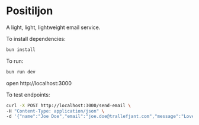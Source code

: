 # Positiljon

A light, light, lightweight email service.

To install dependencies:

```sh
bun install
```

To run:

```sh
bun run dev
```

open http://localhost:3000

To test endpoints:

```sh
curl -X POST http://localhost:3000/send-email \
-H "Content-Type: application/json" \
-d '{"name":"Joe Doe","email":"joe.doe@trallefjant.com","message":"Love your product! When can we meet?"}'
```
